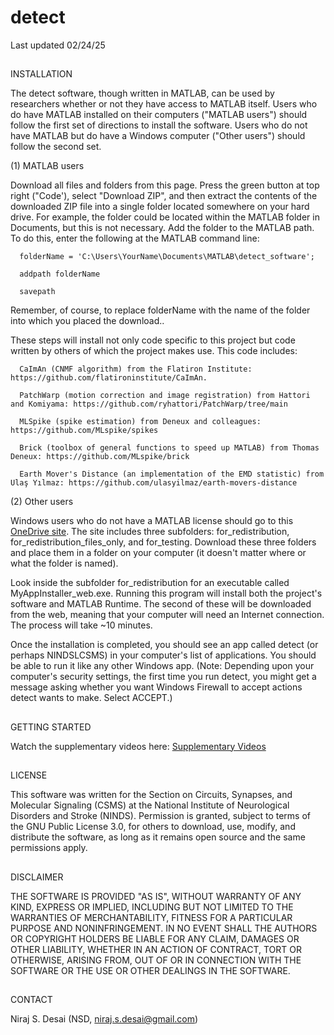 # detect
Last updated 02/24/25

##
INSTALLATION

The detect software, though written in MATLAB, can be used by researchers whether or not they have access to MATLAB itself. Users who do have MATLAB installed on their computers ("MATLAB users") should follow the first set of directions to install the software. Users who do not have MATLAB but do have a Windows computer ("Other users") should follow the second set.

(1) MATLAB users

Download all files and folders from this page. Press the green button at top right ("Code'), select "Download ZIP", and then extract the contents of the downloaded ZIP file into a single folder located somewhere on your hard drive. For example, the folder could be located within the MATLAB folder in Documents, but this is not necessary. Add the folder to the MATLAB path. To do this, enter the following at the MATLAB command line:

      folderName = 'C:\Users\YourName\Documents\MATLAB\detect_software';

      addpath folderName

      savepath

Remember, of course, to replace folderName with the name of the folder into which you placed the download..

These steps will install not only code specific to this project but code written by others of which the project makes use. This code includes:

      CaImAn (CNMF algorithm) from the Flatiron Institute: https://github.com/flatironinstitute/CaImAn.

      PatchWarp (motion correction and image registration) from Hattori and Komiyama: https://github.com/ryhattori/PatchWarp/tree/main 

      MLSpike (spike estimation) from Deneux and colleagues: https://github.com/MLspike/spikes 

      Brick (toolbox of general functions to speed up MATLAB) from Thomas Deneux: https://github.com/MLspike/brick 

      Earth Mover's Distance (an implementation of the EMD statistic) from Ulaş Yılmaz: https://github.com/ulasyilmaz/earth-movers-distance

(2) Other users

Windows users who do not have a MATLAB license should go to this [OneDrive site](https://1drv.ms/f/s!AiPVSLtiwPKMhJhOWBmECMGZNqGBcA?e=va0PE0). The site includes three subfolders: for_redistribution, for_redistribution_files_only, and for_testing. Download these three folders and place them in a folder on your computer (it doesn't matter where or what the folder is named).

Look inside the subfolder for_redistribution for an executable called MyAppInstaller_web.exe. Running this program will install both the project's software and MATLAB Runtime. The second of these will be downloaded from the web, meaning that your computer will need an Internet connection. The process will take ~10 minutes.

Once the installation is completed, you should see an app called detect (or perhaps NINDSLCSMS) in your computer's list of applications. You should be able to run it like any other Windows app. (Note: Depending upon your computer's security settings, the first time you run detect, you might get a message asking whether you want Windows Firewall to accept actions detect wants to make. Select ACCEPT.) 

##
GETTING STARTED

Watch the supplementary videos here:   [Supplementary Videos](https://gcc02.safelinks.protection.outlook.com/?url=https%3A%2F%2Fnih-my.sharepoint.com%2F%3Af%3A%2Fg%2Fpersonal%2Fdesainis_nih_gov%2FEuKiVyz5UBFMjg8CoVzx94ABetN5-nSipYkW2NRpmuuRjw%3Fe%3DVEelZf&data=05%7C02%7Cniraj.desai3%40nih.gov%7C0d5097423c0f46f58b5908dc49267e4b%7C14b77578977342d58507251ca2dc2b06%7C0%7C0%7C638465676890386203%7CUnknown%7CTWFpbGZsb3d8eyJWIjoiMC4wLjAwMDAiLCJQIjoiV2luMzIiLCJBTiI6Ik1haWwiLCJXVCI6Mn0%3D%7C0%7C%7C%7C&sdata=3MrAywGqzQw%2B9m50b1SS0LKGu4VB1KOwMDiVaVjtqA0%3D&reserved=0)


##
LICENSE

This software was written for the Section on Circuits, Synapses, and Molecular Signaling (CSMS) at the National Institute of Neurological Disorders and Stroke (NINDS). Permission is granted, subject to terms of the GNU Public License 3.0, for others to download, use, modify, and distribute the software, as long as it remains open source and the same permissions apply. 


##
DISCLAIMER

THE SOFTWARE IS PROVIDED "AS IS", WITHOUT WARRANTY OF ANY KIND, EXPRESS
OR IMPLIED, INCLUDING BUT NOT LIMITED TO THE WARRANTIES OF 
MERCHANTABILITY, FITNESS FOR A PARTICULAR PURPOSE AND NONINFRINGEMENT. 
IN NO EVENT SHALL THE AUTHORS OR COPYRIGHT HOLDERS BE LIABLE FOR ANY 
CLAIM, DAMAGES OR OTHER LIABILITY, WHETHER IN AN ACTION OF CONTRACT, TORT
OR OTHERWISE, ARISING FROM, OUT OF OR IN CONNECTION WITH THE SOFTWARE OR 
THE USE OR OTHER DEALINGS IN THE SOFTWARE.


##
CONTACT

Niraj S. Desai (NSD, niraj.s.desai@gmail.com)
